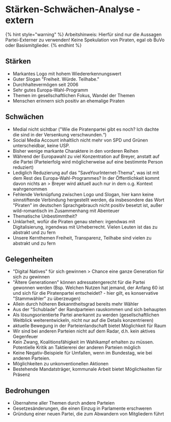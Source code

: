 # Stärken-Schwächen-Analyse - extern

{% hint style="warning" %}
Arbeitshinweis: Hierfür sind nur die Aussagen Partei-Externer zu verwenden! Keine Spekulation von Piraten, egal ob BuVo oder Basismitglieder.
{% endhint %}

## Stärken

* Markantes Logo mit hohem Wiedererkennungswert
* Guter Slogan "Freiheit. Würde. Teilhabe."
* Durchhaltevermögen seit 2006
* Sehr gutes Europa-Wahl-Programm
* Themen im gesellschaftlichen Fokus, Wandel der Themen
* Menschen erinnern sich positiv an ehemalige Piraten

## Schwächen

* Medial nicht sichtbar \("Wie die Piratenpartei gibt es noch? Ich dachte die sind in der Versenkung verschwunden.“\)
* Social Media Account inhaltlich nicht mehr von SPD und Grünen unterscheidbar, keine USP.
* Bisher wenige markante Charaktere in den vorderen Reihen
* Während der Europawahl zu viel Konzentration auf Breyer, anstatt auf die Partei \(Parteierfolg wird möglicherweise auf eine bestimmte Person reduziert\)
* Lediglich Reduzierung auf das "SaveYourInternet-Thema", was ist mit dem Rest des Europa-Wahl-Programmes? In der Öffentlichkeit kommt davon nichts an &gt; Breyer wird aktuell auch nur in dem o.g. Kontext wahrgenommen
* Fehlende Verknüpfung zwischen Logo und Slogan, hier kann keine sinnstiftende Verbindung hergestellt werden, da insbesondere das Wort "Piraten" im deutschen Sprachgebrauch nicht positiv besetzt ist, außer wild-romantisch im Zusammenhang mit Abenteuer
* Thematische Unbestimmtheit?
* Unklarheit, wofür die Piraten genau stehen: irgendwas mit Digitalisierung, irgendwas mit Urheberrecht. Vielen Leuten ist das zu abstrakt und zu fern
* Unsere Kernthemen Freiheit, Transparenz, Teilhabe sind vielen zu abstrakt und zu fern

## Gelegenheiten

* "Digital Natives" für sich gewinnen &gt; Chance eine ganze Generation für sich zu gewinnen
* "Ältere Generationen" können adressatengerecht für die Partei gewonnen werden \(Bsp. Welchen Nutzen hat jemand, der Anfang 60 ist und sich für die Piratenpartei entscheidet? - hier gilt, es konservative "Stammwähler" zu überzeugen\)
* Allein durch höheren Bekanntheitsgrad bereits mehr Wähler
* Aus der "Schublade" der Randparteien rauskommen und sich behaupten
* Als lösungsorientierte Partei anerkannt zu werden \(gesellschaftlichen Weitblick weiterentwickeln, nicht nur auf die Details konzentrieren\)
* aktuelle Bewegung in der Parteienlandschaft bietet Möglichkeit für Raum
* Wir sind bei anderen Parteien nicht auf dem Radar, d.h. kein aktives Gegenfeuer
* Kein Zwang, Koalitionsfähigkeit im Wahlkampf erhalten zu müssen. Potentielle Kritik an Taktiererei der anderen Parteien möglich
* Keine Negativ-Beispiele für Umfallen, wenn im Bundestag, wie bei anderen Parteien.
* Möglichkeiten zu unkonventionellen Aktionen
* Bestehende Mandatsträger, kommunale Arbeit bietet Möglichkeiten für Präsenz

## Bedrohungen

* Übernahme aller Themen durch andere Parteien
* Gesetzesänderungen, die einen Einzug in Parlamente erschweren
* Gründung einer neuen Partei, die zum Abwandern von Mitgliedern führt

